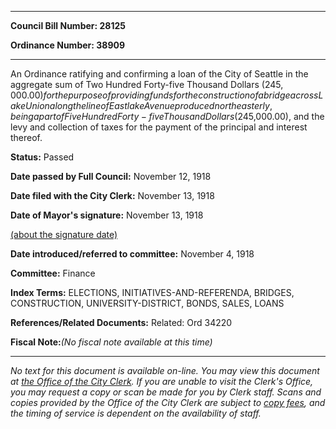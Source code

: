 

********

**Council Bill Number: 28125**
   
**Ordinance Number: 38909**
********

 An Ordinance ratifying and confirming a loan of the City of Seattle in the aggregate sum of Two Hundred Forty-five Thousand Dollars ($245,000.00) for the purpose of providing funds for the construction of a bridge across Lake Union along the line of Eastlake Avenue produced northeasterly, being a part of Five Hundred Forty-five Thousand Dollars ($245,000.00), and the levy and collection of taxes for the payment of the principal and interest thereof.

**Status:** Passed
   
**Date passed by Full Council:** November 12, 1918
   
**Date filed with the City Clerk:** November 13, 1918
   
**Date of Mayor's signature:** November 13, 1918
   
[(about the signature date)](/~public/approvaldate.htm)
   
   
   
**Date introduced/referred to committee:** November 4, 1918
   
**Committee:** Finance
   
   
**Index Terms:** ELECTIONS, INITIATIVES-AND-REFERENDA, BRIDGES, CONSTRUCTION, UNIVERSITY-DISTRICT, BONDS, SALES, LOANS

**References/Related Documents:** Related: Ord 34220

**Fiscal Note:**_(No fiscal note available at this time)_
********

_No text for this document is available on-line. You may view this document at [the Office of the City Clerk](http://www.seattle.gov/leg/clerk/contactUs.htm). If you are unable to visit the Clerk's Office, you may request a copy or scan be made for you by Clerk staff. Scans and copies provided by the Office of the City Clerk are subject to [copy fees](http://clerk.seattle.gov/~public/clerkfees.htm), and the timing of service is dependent on the availability of staff._

